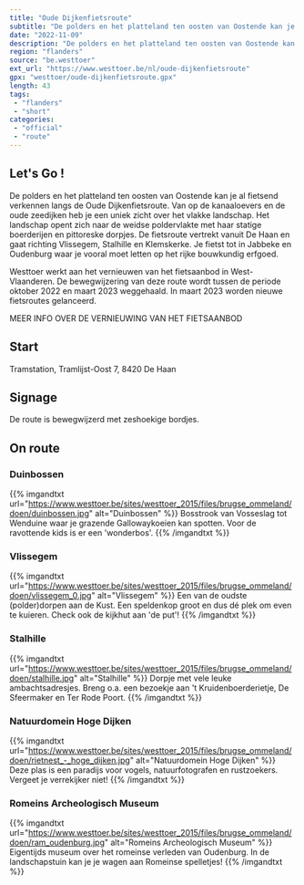 ```yaml
---
title: "Oude Dijkenfietsroute"
subtitle: "De polders en het platteland ten oosten van Oostende kan je al fietsend verkennen langs de Oude Dijkenfietsroute"
date: "2022-11-09"
description: "De polders en het platteland ten oosten van Oostende kan je al fietsend verkennen langs de Oude Dijkenfietsroute"
region: "flanders"
source: "be.westtoer"
ext_url: "https://www.westtoer.be/nl/oude-dijkenfietsroute"
gpx: "westtoer/oude-dijkenfietsroute.gpx"
length: 43
tags:
 - "flanders"
 - "short"
categories:
 - "official"
 - "route"
---
```


## Let's Go ! 

De polders en het platteland ten oosten van Oostende kan je al fietsend verkennen langs de Oude Dijkenfietsroute. Van op de kanaaloevers en de oude zeedijken heb je een uniek zicht over het vlakke landschap. Het landschap opent zich naar de weidse poldervlakte met haar statige boerderijen en pittoreske dorpjes. De fietsroute vertrekt vanuit De Haan en gaat richting Vlissegem, Stalhille en Klemskerke. Je fietst tot in Jabbeke en Oudenburg waar je vooral moet letten op het rijke bouwkundig erfgoed.

Westtoer werkt aan het vernieuwen van het fietsaanbod in West-Vlaanderen. De bewegwijzering van deze route wordt tussen de periode oktober 2022 en maart 2023 weggehaald. In maart 2023 worden nieuwe fietsroutes gelanceerd.

MEER INFO OVER DE VERNIEUWING VAN HET FIETSAANBOD

## Start

Tramstation, Tramlijst-Oost 7, 8420 De Haan

## Signage

De route is bewegwijzerd met zeshoekige bordjes.

## On route

### Duinbossen

{{% imgandtxt url="https://www.westtoer.be/sites/westtoer_2015/files/brugse_ommeland/doen/duinbossen.jpg" alt="Duinbossen" %}}
Bosstrook van Vosseslag tot Wenduine waar je grazende Gallowaykoeien kan spotten. Voor de ravottende kids is er een 'wonderbos'.
{{% /imgandtxt %}}

### Vlissegem

{{% imgandtxt url="https://www.westtoer.be/sites/westtoer_2015/files/brugse_ommeland/doen/vlissegem_0.jpg" alt="Vlissegem" %}}
Een van de oudste (polder)dorpen aan de Kust. Een speldenkop groot en dus dé plek om even te kuieren. Check ook de kijkhut aan 'de put'!
{{% /imgandtxt %}}

### Stalhille

{{% imgandtxt url="https://www.westtoer.be/sites/westtoer_2015/files/brugse_ommeland/doen/stalhille.jpg" alt="Stalhille" %}}
Dorpje met vele leuke ambachtsadresjes. Breng o.a. een bezoekje aan 't Kruidenboerderietje, De Sfeermaker en Ter Rode Poort.
{{% /imgandtxt %}}

### Natuurdomein Hoge Dijken

{{% imgandtxt url="https://www.westtoer.be/sites/westtoer_2015/files/brugse_ommeland/doen/rietnest_-_hoge_dijken.jpg" alt="Natuurdomein Hoge Dijken" %}}
Deze plas is een paradijs voor vogels, natuurfotografen en rustzoekers. Vergeet je verrekijker niet!
{{% /imgandtxt %}}

### Romeins Archeologisch Museum

{{% imgandtxt url="https://www.westtoer.be/sites/westtoer_2015/files/brugse_ommeland/doen/ram_oudenburg.jpg" alt="Romeins Archeologisch Museum" %}}
Eigentijds museum over het romeinse verleden van Oudenburg. In de landschapstuin kan je je wagen aan Romeinse spelletjes!
{{% /imgandtxt %}}


